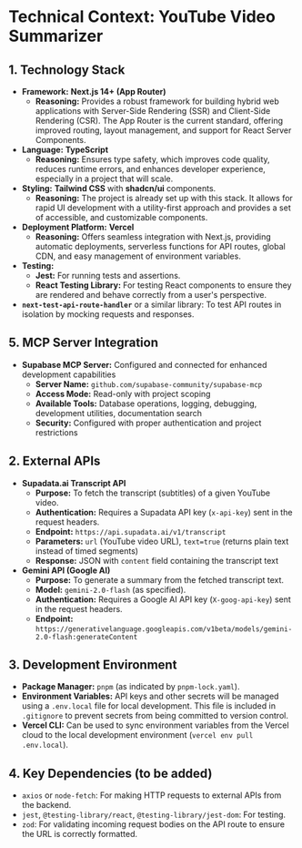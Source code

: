 # Technical Context: YouTube Video Summarizer

## 1. Technology Stack

-   **Framework:** **Next.js 14+ (App Router)**
    -   **Reasoning:** Provides a robust framework for building hybrid web applications with Server-Side Rendering (SSR) and Client-Side Rendering (CSR). The App Router is the current standard, offering improved routing, layout management, and support for React Server Components.
-   **Language:** **TypeScript**
    -   **Reasoning:** Ensures type safety, which improves code quality, reduces runtime errors, and enhances developer experience, especially in a project that will scale.
-   **Styling:** **Tailwind CSS** with **shadcn/ui** components.
    -   **Reasoning:** The project is already set up with this stack. It allows for rapid UI development with a utility-first approach and provides a set of accessible, and customizable components.
-   **Deployment Platform:** **Vercel**
    -   **Reasoning:** Offers seamless integration with Next.js, providing automatic deployments, serverless functions for API routes, global CDN, and easy management of environment variables.
-   **Testing:**
    -   **Jest:** For running tests and assertions.
    -   **React Testing Library:** For testing React components to ensure they are rendered and behave correctly from a user's perspective.
-   **`next-test-api-route-handler`** or a similar library: To test API routes in isolation by mocking requests and responses.

## 5. MCP Server Integration

-   **Supabase MCP Server:** Configured and connected for enhanced development capabilities
    -   **Server Name:** `github.com/supabase-community/supabase-mcp`
    -   **Access Mode:** Read-only with project scoping
    -   **Available Tools:** Database operations, logging, debugging, development utilities, documentation search
    -   **Security:** Configured with proper authentication and project restrictions

## 2. External APIs

-   **Supadata.ai Transcript API**
    -   **Purpose:** To fetch the transcript (subtitles) of a given YouTube video.
    -   **Authentication:** Requires a Supadata API key (`x-api-key`) sent in the request headers.
    -   **Endpoint:** `https://api.supadata.ai/v1/transcript`
    -   **Parameters:** `url` (YouTube video URL), `text=true` (returns plain text instead of timed segments)
    -   **Response:** JSON with `content` field containing the transcript text
-   **Gemini API (Google AI)**
    -   **Purpose:** To generate a summary from the fetched transcript text.
    -   **Model:** `gemini-2.0-flash` (as specified).
    -   **Authentication:** Requires a Google AI API key (`X-goog-api-key`) sent in the request headers.
    -   **Endpoint:** `https://generativelanguage.googleapis.com/v1beta/models/gemini-2.0-flash:generateContent`

## 3. Development Environment

-   **Package Manager:** `pnpm` (as indicated by `pnpm-lock.yaml`).
-   **Environment Variables:** API keys and other secrets will be managed using a `.env.local` file for local development. This file is included in `.gitignore` to prevent secrets from being committed to version control.
-   **Vercel CLI:** Can be used to sync environment variables from the Vercel cloud to the local development environment (`vercel env pull .env.local`).

## 4. Key Dependencies (to be added)

-   `axios` or `node-fetch`: For making HTTP requests to external APIs from the backend.
-   `jest`, `@testing-library/react`, `@testing-library/jest-dom`: For testing.
-   `zod`: For validating incoming request bodies on the API route to ensure the URL is correctly formatted.
